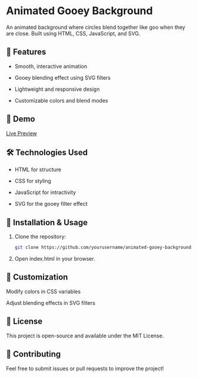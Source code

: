 # Animated Gooey Background

An animated background where circles blend together like goo when they are close. Built using HTML, CSS, JavaScript, and SVG.


## 🌟 Features

- Smooth, interactive animation

- Gooey blending effect using SVG filters

- Lightweight and responsive design

- Customizable colors and blend modes

## 🚀 Demo

[Live Preview](https://arbaz93.github.io/BG-Blend-Animation/)

## 🛠️ Technologies Used

- HTML for structure

- CSS for styling

- JavaScript for intractivity

- SVG for the gooey filter effect

## 📂 Installation & Usage

1. Clone the repository:
    ```bash
    git clone https://github.com/yourusername/animated-gooey-background.git
    ```
2. Open index.html in your browser.

## 🎨 Customization

Modify colors in CSS variables

Adjust blending effects in SVG filters

## 📜 License

This project is open-source and available under the MIT License.

## 🤝 Contributing

Feel free to submit issues or pull requests to improve the project!

